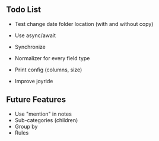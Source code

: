 ## Todo List

* Test change date folder location (with and without copy)
* Use async/await

* Synchronize
* Normalizer for every field type
* Print config (columns, size)
* Improve joyride

## Future Features

* Use "mention" in notes
* Sub-categories (children)
* Group by
* Rules
